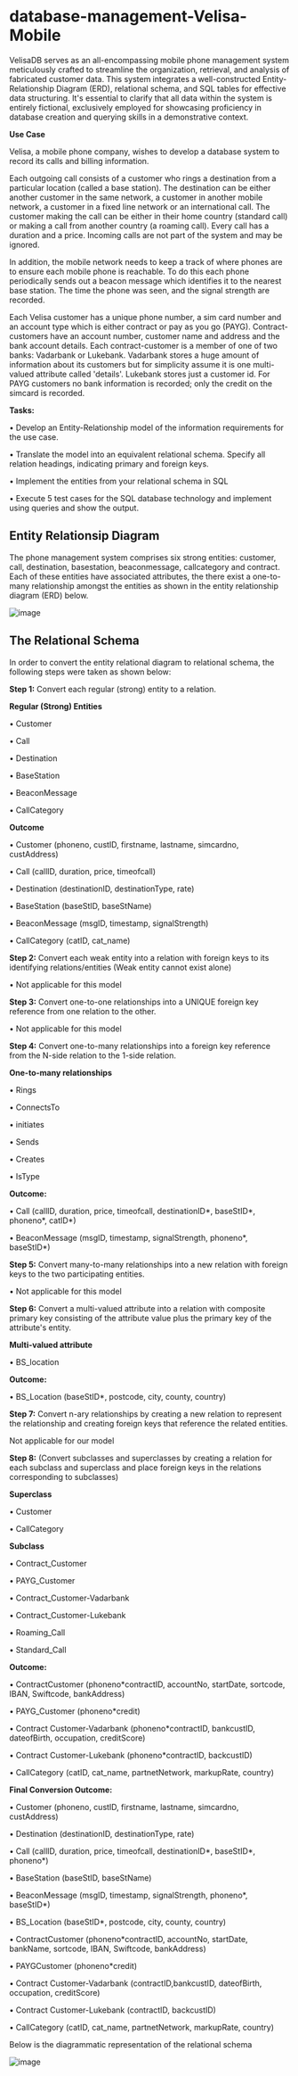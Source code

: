 # database-management-Velisa-Mobile

VelisaDB serves as an all-encompassing mobile phone management system meticulously crafted to streamline the organization, retrieval, and analysis of fabricated customer data. This system integrates a well-constructed Entity-Relationship Diagram (ERD), relational schema, and SQL tables for effective data structuring. It's essential to clarify that all data within the system is entirely fictional, exclusively employed for showcasing proficiency in database creation and querying skills in a demonstrative context.

**Use Case**

Velisa, a mobile phone company, wishes to develop a database system to record its calls and billing information. 

Each outgoing call consists of a customer who rings a destination from a particular location (called a base station). The destination can be either another customer in the same network, a customer in another mobile network, a customer in a fixed line network or an international call. The customer making the call can be either in their home country (standard call) or making a call from another country (a roaming call). Every call has a duration and a price. Incoming calls are not part of the system and may be ignored. 

In addition, the mobile network needs to keep a track of where phones are to ensure each mobile phone is reachable. To do this each phone periodically sends out a beacon message which identifies it to the nearest base station. The time the phone was seen, and the signal strength are recorded. 

Each Velisa customer has a unique phone number, a sim card number and an account type which is either contract or pay as you go (PAYG). Contract-customers have an account number, customer name and address and the bank account details. Each contract-customer is a member of one of two banks: Vadarbank or Lukebank. Vadarbank stores a huge amount of information about its customers but for simplicity assume it is one multi-valued attribute called 'details'. Lukebank stores just a customer id. For PAYG customers no bank information is recorded; only the credit on the simcard is recorded.

**Tasks:**

•	Develop an Entity-Relationship model of the information requirements for the use case.

•	Translate the model into an equivalent relational schema. Specify all relation headings, indicating primary and foreign keys. 

•	Implement the entities from your relational schema in SQL

•	Execute 5 test cases for the SQL database technology and implement using queries and show the output.



## **Entity Relationsip Diagram**

The phone management system comprises six strong entities: customer, call, destination, basestation, beaconmessage, callcategory and contract. Each of these entities have associated attributes, the there exist a one-to-many relationship amongst the entities as shown in the entity relationship diagram (ERD) below.

![image](https://github.com/Saritanaiki/database-management-Velisa-Mobile/assets/103121228/4f2fe7bf-b43f-4e22-9653-b490db31220f)

## **The Relational Schema**

In order to convert the entity relational diagram to relational schema, the following steps were taken as shown below:

**Step 1:** Convert each regular (strong) entity to a relation.

**Regular (Strong) Entities**

•	Customer

•	Call

•	Destination

•	BaseStation

•	BeaconMessage

•	CallCategory

**Outcome**

•	Customer (phoneno, custID, firstname, lastname, simcardno, custAddress)

•	Call (callID, duration, price, timeofcall)

•	Destination (destinationID, destinationType, rate)

•	BaseStation (baseStID, baseStName)

•	BeaconMessage (msgID, timestamp, signalStrength)

•	CallCategory (catID, cat_name)

**Step 2:** Convert each weak entity into a relation with foreign keys to its identifying relations/entities (Weak entity cannot exist alone)

•	Not applicable for this model

**Step 3:** Convert one-to-one relationships into a UNIQUE foreign key reference from one relation to the other.

•	Not applicable for this model

**Step 4:** Convert one-to-many relationships into a foreign key reference from the N-side relation to the 1-side relation.

**One-to-many relationships**

•	Rings

•	ConnectsTo

•	initiates

•	Sends

•	Creates

•	IsType

**Outcome:**

•	Call (callID, duration, price, timeofcall, destinationID*, baseStID*, phoneno*, catID*)

•	BeaconMessage (msgID, timestamp, signalStrength, phoneno*, baseStID*)

**Step 5:** Convert many-to-many relationships into a new relation with foreign keys to the two participating entities.

•	Not applicable for this model

**Step 6:** Convert a multi-valued attribute into a relation with composite primary key consisting of the attribute value plus the primary key of the attribute's entity.

**Multi-valued attribute**

•	BS_location

**Outcome:**

•	BS_Location (baseStID*, postcode, city, county, country)

**Step 7:** Convert n-ary relationships by creating a new relation to represent the relationship and creating foreign keys that reference the related entities.

Not applicable for our model

**Step 8:** (Convert subclasses and superclasses by creating a relation for each subclass and superclass and place foreign keys in the relations corresponding to subclasses)

**Superclass**

•	Customer

•	CallCategory

**Subclass**

•	Contract_Customer

•	PAYG_Customer

•	Contract_Customer-Vadarbank

•	Contract_Customer-Lukebank

•	Roaming_Call

•	Standard_Call

**Outcome:**

•	ContractCustomer (phoneno*contractID, accountNo, startDate, sortcode, IBAN, Swiftcode, bankAddress)

•	PAYG_Customer (phoneno*credit)

•	Contract Customer-Vadarbank (phoneno*contractID, bankcustID, dateofBirth, occupation, creditScore)

•	Contract Customer-Lukebank (phoneno*contractID, backcustID)

•	CallCategory (catID, cat_name, partnetNetwork, markupRate, country)

**Final Conversion Outcome:**

•	Customer (phoneno, custID, firstname, lastname, simcardno, custAddress)

•	Destination (destinationID, destinationType, rate)

•	Call (callID, duration, price, timeofcall, destinationID*, baseStID*, phoneno*)

•	BaseStation (baseStID, baseStName)

•	BeaconMessage (msgID, timestamp, signalStrength, phoneno*, baseStID*)

•	BS_Location (baseStID*, postcode, city, county, country)

•	ContractCustomer (phoneno*contractID, accountNo, startDate, bankName, sortcode, IBAN, Swiftcode, bankAddress)

•	PAYGCustomer (phoneno*credit)

•	Contract Customer-Vadarbank (contractID,bankcustID, dateofBirth, occupation, creditScore)

•	Contract Customer-Lukebank (contractID, backcustID)

•	CallCategory (catID, cat_name, partnetNetwork, markupRate, country)

Below is the diagrammatic representation of the relational schema


![image](https://github.com/Saritanaiki/database-management-Velisa-Mobile/assets/103121228/8b07cc33-0ac1-43f4-bee7-d9d8c4b2b52c)


